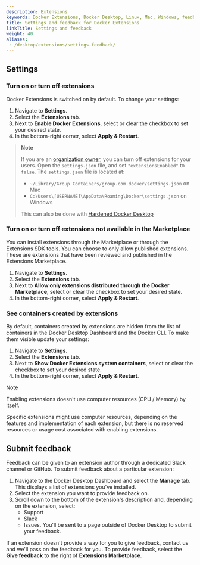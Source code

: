 ```yaml
---
description: Extensions
keywords: Docker Extensions, Docker Desktop, Linux, Mac, Windows, feedback
title: Settings and feedback for Docker Extensions
linkTitle: Settings and feedback
weight: 40
aliases:
 - /desktop/extensions/settings-feedback/
---
```


## Settings

### Turn on or turn off extensions

Docker Extensions is switched on by default. To change your settings:

1. Navigate to **Settings**.
2. Select the **Extensions** tab.
3. Next to **Enable Docker Extensions**, select or clear the checkbox to set your desired state.
4. In the bottom-right corner, select **Apply & Restart**.

>**Note**
>
> If you are an [organization owner](/manuals/admin/organization/manage-a-team.md#organization-owner), you can turn off extensions for your users. Open the `settings.json` file, and set `"extensionsEnabled"` to `false`. 
> The `settings.json` file is located at:
>   - `~/Library/Group Containers/group.com.docker/settings.json` on Mac
>   - `C:\Users\[USERNAME]\AppData\Roaming\Docker\settings.json` on Windows
>
> This can also be done with [Hardened Docker Desktop](/manuals/security/for-admins/hardened-desktop/_index.md)

### Turn on or turn off extensions not available in the Marketplace

You can install extensions through the Marketplace or through the Extensions SDK tools. You can choose to only allow published extensions. These are extensions that have been reviewed and published in the Extensions Marketplace.

1. Navigate to **Settings**.
2. Select the **Extensions** tab.
3. Next to **Allow only extensions distributed through the Docker Marketplace**, select or clear the checkbox to set your desired state.
4. In the bottom-right corner, select **Apply & Restart**.

### See containers created by extensions

By default, containers created by extensions are hidden from the list of containers in the Docker Desktop Dashboard and the Docker CLI. To make them visible
update your settings:

1. Navigate to **Settings**.
2. Select the **Extensions** tab.
3. Next to **Show Docker Extensions system containers**, select or clear the checkbox to set your desired state.
4. In the bottom-right corner, select **Apply & Restart**.

> [!NOTE]
>
> Enabling extensions doesn't use computer resources (CPU / Memory) by itself.
>
> Specific extensions might use computer resources, depending on the features and implementation of each extension, but there is no reserved resources or usage cost associated with enabling extensions.

## Submit feedback

Feedback can be given to an extension author through a dedicated Slack channel or GitHub. To submit feedback about a particular extension:

1. Navigate to the Docker Desktop Dashboard and select the **Manage** tab.
   This displays a list of extensions you've installed.
2. Select the extension you want to provide feedback on. 
3. Scroll down to the bottom of the extension's description and, depending on the 
extension, select:
    - Support
    - Slack
    - Issues. You'll be sent to a page outside of Docker Desktop to submit your feedback.

If an extension doesn't provide a way for you to give feedback, contact us and we'll pass on the feedback for you. To provide feedback, select the **Give feedback** to the right of **Extensions Marketplace**.
